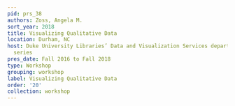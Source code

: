 ```yaml
---
pid: prs_38
authors: Zoss, Angela M.
sort_year: 2018
title: Visualizing Qualitative Data
location: Durham, NC
host: Duke University Libraries’ Data and Visualization Services department workshop
  series
pres_date: Fall 2016 to Fall 2018
type: Workshop
grouping: workshop
label: Visualizing Qualitative Data
order: '20'
collection: workshop
---
```

